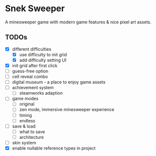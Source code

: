 ﻿# Snek Sweeper

A minesweeper game with modern game features & nice pixel art assets.

## TODOs

- [x] different difficulties
  - [x] use difficulty to init grid
  - [x] add difficulty setting UI
- [x] init grid after first click
- [ ] guess-free option
- [ ] cell reveal combo
- [ ] digital museum - a place to enjoy game assets
- [ ] achievement system
  - [ ] steamworks adaption
- [ ] game modes
  - [ ] original
  - [ ] zen mode, immersive minesweeper experience
  - [ ] timing
  - [ ] endless
- [ ] save & load
  - [ ] what to save
  - [ ] architecture
- [ ] skin system
- [x] enable nullable reference types in project
